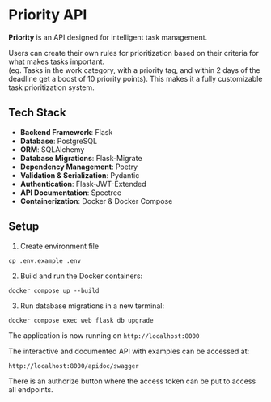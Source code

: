 # Priority API

**Priority** is an API designed for intelligent task management. 

Users can create their own rules for prioritization based on their criteria for what makes tasks important. \
(eg. Tasks in the work category, with a priority tag, and within 2 days of the deadline get a boost of 10 priority points). 
This makes it a fully customizable task prioritization system.


## Tech Stack

-   **Backend Framework**: Flask
-   **Database**: PostgreSQL
-   **ORM**: SQLAlchemy
-   **Database Migrations**: Flask-Migrate
-   **Dependency Management**: Poetry
-   **Validation & Serialization**: Pydantic
-   **Authentication**: Flask-JWT-Extended
-   **API Documentation**: Spectree
-   **Containerization**: Docker & Docker Compose


## Setup

1. Create environment file

`cp .env.example .env`

2. Build and run the Docker containers:

`docker compose up --build`  

3. Run database migrations in a new terminal:
    
`docker compose exec web flask db upgrade`

The application is now running on `http://localhost:8000`

The interactive and documented API with examples can be accessed at: 

```http://localhost:8000/apidoc/swagger```

There is an authorize button where the access token can be put to access all endpoints.
